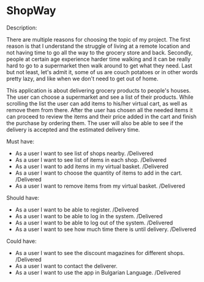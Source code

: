 # ShopWay

Description:

There are multiple reasons for choosing the topic of my project. The first reason is that I understand the struggle of living at a remote
location and not having time to go all the way to the grocery store and back. Secondly, people at certain age experience harder time walking
and it can be really hard to go to a supermarket then walk around to get what they need. Last but not least, let's admit it, some of us are
couch potatoes or in other words pretty lazy, and like when we don't need to get out of home.

This application is about delivering grocery products to people's houses. The user can choose a supermarket and see a list of their products.
While scrolling the list the user can add items to his/her virtual cart, as well as remove them from there. After the user has chosen all the
needed items it can proceed to review the items and their price added in the cart and finish the purchase by ordering them. The user will also
be able to see if the delivery is accepted and the estimated delivery time.

Must have:
* As a user I want to see list of shops nearby. /Delivered
* As a user I want to see list of items in each shop. /Delivered
* As a user I want to add items in my virtual basket. /Delivered
* As a user I want to choose the quantity of items to add in the cart. /Delivered
* As a user I want to remove items from my virtual basket. /Delivered

Should have:
* As a user I want to be able to register. /Delivered
* As a user I want to be able to log in the system. /Delivered
* As a user I want to be able to log out of the system. /Delivered
* As a user I want to see how much time there is until delivery. /Delivered

Could have:
* As a user I want to see the discount magazines for different shops. /Delivered
* As a user I want to contact the deliverer. 
* As a user I want to use the app in Bulgarian Language. /Delivered
